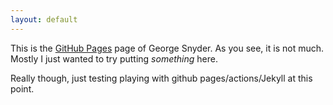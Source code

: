 ```yaml
---
layout: default
---
```


This is the [GitHub Pages](https://help.github.com/pages/) page of George Snyder.  As you see, it is not much.  Mostly I just wanted to try putting <i>something</i> here.

Really though, just testing playing with github pages/actions/Jekyll at this point.